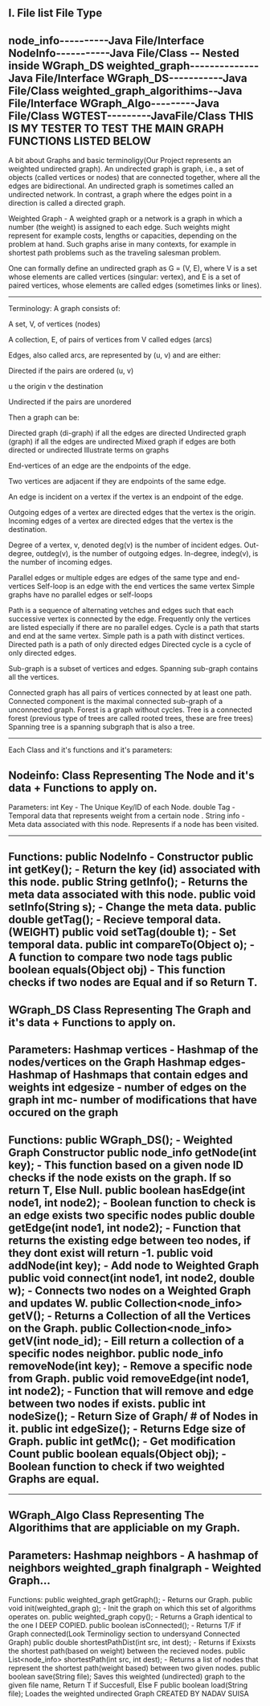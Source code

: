 I. File list       File Type
----------------------------
node_info----------Java File/Interface	
NodeInfo-----------Java File/Class -- Nested inside WGraph_DS
weighted_graph--------------Java File/Interface
WGraph_DS-----------Java File/Class
weighted_graph_algorithims--Java File/Interface
WGraph_Algo---------Java File/Class
WGTEST---------JavaFile/Class THIS IS MY TESTER TO TEST THE MAIN GRAPH FUNCTIONS LISTED BELOW 
----------------------------
A bit about Graphs and basic terminoligy(Our Project represents an weighted undirected graph).
An undirected graph is graph, i.e., a set of objects (called vertices or nodes) that are connected together,
where all the edges are bidirectional. An undirected graph is sometimes called an undirected network.
In contrast, a graph where the edges point in a direction is called a directed graph.

Weighted Graph - A weighted graph or a network is a graph in which a number (the weight) is assigned to each edge. Such weights might represent for example costs, lengths or capacities, depending on the problem at hand. 
Such graphs arise in many contexts, for example in shortest path problems such as the traveling salesman problem. 

One can formally define an undirected graph as G = (V, E), where V is a set whose elements are called vertices (singular: vertex), 
and E is a set of paired vertices, whose elements are called edges (sometimes links or lines).

----------------------------

Terminology:
A graph consists of:

A set, V, of vertices (nodes)

A collection, E, of pairs of vertices from V called edges (arcs)

Edges, also called arcs, are represented by (u, v) and are either:

Directed if the pairs are ordered (u, v)

u the origin
v the destination

Undirected if the pairs are unordered

Then a graph can be:

Directed graph (di-graph) if all the edges are directed
Undirected graph (graph) if all the edges are undirected
Mixed graph if edges are both directed or undirected
Illustrate terms on graphs

End-vertices of an edge are the endpoints of the edge.

Two vertices are adjacent if they are endpoints of the same edge.

An edge is incident on a vertex if the vertex is an endpoint of the edge.

Outgoing edges of a vertex are directed edges that the vertex is the origin.
Incoming edges of a vertex are directed edges that the vertex is the destination.

Degree of a vertex, v, denoted deg(v) is the number of incident edges.
Out-degree, outdeg(v), is the number of outgoing edges.
In-degree, indeg(v), is the number of incoming edges.

Parallel edges or multiple edges are edges of the same type and end-vertices
Self-loop is an edge with the end vertices the same vertex
Simple graphs have no parallel edges or self-loops

Path is a sequence of alternating vetches and edges such that each successive vertex is connected by the edge.  Frequently only the vertices are listed especially if there are no parallel edges.
Cycle is a path that starts and end at the same vertex.
Simple path is a path with distinct vertices.
Directed path is a path of only directed edges
Directed cycle is a cycle of only directed edges.

Sub-graph is a subset of vertices and edges.
Spanning sub-graph contains all the vertices.

Connected graph has all pairs of vertices connected by at least one path.
Connected component is the maximal connected sub-graph of a unconnected graph.
Forest is a graph without cycles.
Tree is a connected forest (previous type of trees are called rooted trees, these are free trees)
Spanning tree is a spanning subgraph that is also a tree.

------------------------------

Each Class and it's functions and it's parameters:

Nodeinfo: Class Representing The Node and it's data + Functions to apply on.
------------------------------
Parameters:
int Key - The Unique Key/ID of each Node.
double Tag - Temporal data that represents weight from a certain node .
String info - Meta data associated with this node. Represents if a node has been visited.

-------------
Functions:
public NodeInfo - Constructor
public int getKey(); - Return the key (id) associated with this node.
public String getInfo(); - Returns the meta data associated with this node.
public void setInfo(String s); - Change the meta data.
public double getTag(); - Recieve temporal data.(WEIGHT)
public void setTag(double t); - Set temporal data.
public int compareTo(Object o); - A function to compare two node tags
public boolean equals(Object obj) - This function checks if two nodes are Equal and if so Return T.
------------------------------
WGraph_DS Class Representing The Graph and it's data + Functions to apply on.
------------------------------
Parameters:
Hashmap vertices - Hashmap of the nodes/vertices on the Graph
Hashmap edges- Hashmap of Hashmaps that contain edges and weights
int edgesize - number of edges on the graph
int mc- number of modifications that have occured on the graph
-------------
Functions:
public WGraph_DS(); - Weighted Graph Constructor
public node_info getNode(int key); - This function based on a given node ID checks if the node exists on the graph. If so return T, Else Null.
public boolean hasEdge(int node1, int node2); - Boolean function to check is an edge exists two specific nodes
public double getEdge(int node1, int node2); - Function that returns the existing edge between teo nodes, if they dont exist will return -1.
public void addNode(int key); - Add node to Weighted Graph 
public void connect(int node1, int node2, double w); - Connects two nodes on a Weighted Graph and updates W.
public Collection<node_info> getV(); - Returns a Collection of all the Vertices on the Graph.
public Collection<node_info> getV(int node_id); - Eill return a collection of a specific nodes neighbor.
public node_info removeNode(int key); - Remove a specific node from Graph.
public void removeEdge(int node1, int node2); - Function that will remove and edge between two nodes if exists.
public int nodeSize(); - Return Size of Graph/ # of Nodes in it.
public int edgeSize(); - Returns Edge size of Graph.
public int getMc(); - Get modification Count
public boolean equals(Object obj); - Boolean function to check if two weighted Graphs are equal.
-------------

------------------------------
WGraph_Algo Class Representing The Algorithims that are appliciable on my Graph.
------------------------------
Parameters:
Hashmap neighbors - A hashmap of neighbors
weighted_graph finalgraph - Weighted Graph...
-------------
Functions:
public weighted_graph getGraph(); - Returns our Graph.
public void init(weighted_graph g); - Init the graph on which this set of algorithms operates on.
public weighted_graph copy(); - Returns a Graph identical to the one I  DEEP COPIED.
public boolean isConnected(); - Returns T/F if Graph connected(Look Terminoligy section to undersyand Connected Graph)
public double shortestPathDist(int src, int dest); - Returns if Exixsts the shortest path(based on weight) between the recieved nodes.
public List<node_info> shortestPath(int src, int dest); - Returns a list of nodes that represent the shortest path(weight based) between two given nodes.
public boolean save(String file); Saves this weighted (undirected) graph to the given file name, Return T if Succesfull, Else F
public boolean load(String file); Loades the weighted undirected Graph
CREATED BY NADAV SUISA 
















